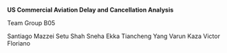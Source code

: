 **US Commercial Aviation Delay and Cancellation Analysis**

Team Group B05

Santiago Mazzei
Setu Shah
Sneha Ekka
Tiancheng Yang
Varun Kaza
Victor Floriano
